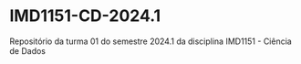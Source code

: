 # IMD1151-CD-2024.1
Repositório da turma 01 do semestre 2024.1 da disciplina IMD1151 - Ciência de Dados
